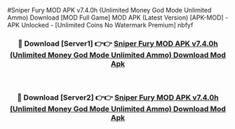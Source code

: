 #Sniper Fury MOD APK v7.4.0h (Unlimited Money God Mode Unlimited Ammo) Download [MOD Full Game] MOD APK (Latest Version) [APK-MOD] - APK Unlocked - [Unlimited Coins No Watermark Premium] nbfyf



<div align="center">

<h3>🔴 Download [Server1] 👉👉 <a href="https://momento.my/?title=Sniper_Fury_MOD_APK_v7.4.0h_(Unlimited_Money_God_Mode_Unlimited_Ammo)_Download">Sniper Fury MOD APK v7.4.0h (Unlimited Money God Mode Unlimited Ammo) Download Mod Apk</a></h3><br>

<h3>🔴 Download [Server2] 👉👉 <a href="https://momento.my/?title=Sniper_Fury_MOD_APK_v7.4.0h_(Unlimited_Money_God_Mode_Unlimited_Ammo)_Download">Sniper Fury MOD APK v7.4.0h (Unlimited Money God Mode Unlimited Ammo) Download Mod Apk</a></h3>
</div>
